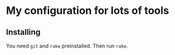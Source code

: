 # My configuration for lots of tools

## Installing

You need `git` and `rake` preinstalled. Then run `rake`.
